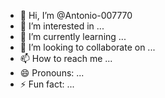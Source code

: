 - 👋 Hi, I’m @Antonio-007770
- 👀 I’m interested in ...
- 🌱 I’m currently learning ...
- 💞️ I’m looking to collaborate on ...
- 📫 How to reach me ...
- 😄 Pronouns: ...
- ⚡ Fun fact: ...

<!---
Antonio-007770/Antonio-007770 is a ✨ special ✨ repository because its `README.md` (this file) appears on your GitHub profile.
You can click the Preview link to take a look at your changes.
--->
